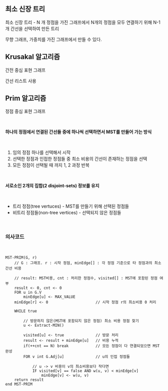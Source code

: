 ## 최소 신장 트리



최소 신장 트리 - N 개 정점을 가진 그래프에서 N개의 정점을 모두 연결하기 위해 N-1 개 간선을 선택하여 만든 트리

무향 그래프, 가중치를 가진 그래프에서 만들 수 있다.

## Krusakal 알고리즘

간전 중심 표현 그래프

간선 리스트 사용




## Prim 알고리즘

정점 중심 표현 그래프

<br>

**하나의 정점에서 연결된 간선들 중에 하나씩 선택하면서 MST를 만들어 가는 방식**

<br>

1. 임의 정점 하나를 선택해서 시작
2. 선택한 정점과 인접한 정점들 중 최소 비용의 간선이 존재하는 정점을 선택
3. 모든 정점이 선택될 때 까지 1, 2 과정 반복

<br>

**서로소인 2개의 집합(2 disjoint-sets) 정보를 유지**

<br>

- 트리 정점(tree vertuces) - MST를 만들기 위해 선택된 정점들
- 비트리 정점들(non-tree vertices) - 선택되지 않은 정점들

<br>

### 의사코드

<br>

```
MST-PRIM(G, r)                           
    // G : 그래프. r : 시작 정점, minEdge[] : 각 정점 기준으로 타 정점과의 최소 간선 비용

    // result: MST비용, cnt : 처리한 정점수, visited[] : MST에 포함된 정점 여부
    result <- 0, cnt <- 0               
    FOR u in G.V
        minEdge[u] <- MAX_VALUE
    minEdge[r] <- 0                     // 시작 정점 r의 최소비용 0 처리

    WHILE true

        // 방문하지 않은(MST에 포함되지 않은 정점) 최소 비용 정점 찾기
        u <- Extract-MIN()
                      
        visited[u] <- true              // 방문 처리
        result <- result + minEdge[u]   // 비용 누적
        if(++cnt == N) break            // 모든 정점이 다 연결되었으면 MST 완성
        FOR v int G.Adj[u]              // u의 인접 정점들

            // u -> v 비용이 v의 최소비용보다 작다면
            IF visited[v] == false AND w(u, v) < minEdge[v] 
                minEdge[v] <- w(u, v)
    return result
end MST-PRIM
```